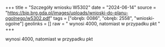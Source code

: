 +++
title = "Szczegóły wniosku W5302"
date = "2024-06-14"
source = "https://bip.brg.gda.pl/images/uploads/wnioski-do-planu-ogolnego/w5302.pdf"
tags = ["obręb: 0086", "obręb: 2558", "wnioski-ogolne"]
geolinks = []
raw = " wynosi 4000, natomiast w przypadku pkt "
+++

 wynosi 4000, natomiast w przypadku pkt 



